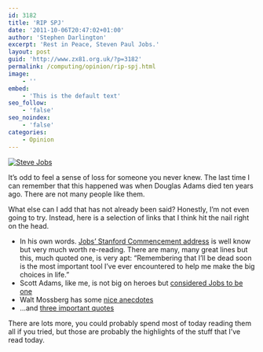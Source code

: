 ```yaml
---
id: 3182
title: 'RIP SPJ'
date: '2011-10-06T20:47:02+01:00'
author: 'Stephen Darlington'
excerpt: 'Rest in Peace, Steven Paul Jobs.'
layout: post
guid: 'http://www.zx81.org.uk/?p=3182'
permalink: /computing/opinion/rip-spj.html
image:
    - ''
embed:
    - 'This is the default text'
seo_follow:
    - 'false'
seo_noindex:
    - 'false'
categories:
    - Opinion
---
```


[![Steve Jobs](https://i0.wp.com/farm2.static.flickr.com/1116/1409687752_4cad73f3b0.jpg?resize=335%2C500)](http://www.flickr.com/photos/marzipanguy/1409687752/ "Steve Jobs by macevangelist, on Flickr")

It’s odd to feel a sense of loss for someone you never knew. The last time I can remember that this happened was when Douglas Adams died ten years ago. There are not many people like them.

What else can I add that has not already been said? Honestly, I’m not even going to try. Instead, here is a selection of links that I think hit the nail right on the head.

- In his own words. [Jobs’ Stanford Commencement address](http://news.stanford.edu/news/2005/june15/jobs-061505.html) is well know but very much worth re-reading. There are many, many great lines but this, much quoted one, is very apt: “Remembering that I’ll be dead soon is the most important tool I’ve ever encountered to help me make the big choices in life.”
- Scott Adams, like me, is not big on heroes but [considered Jobs to be one](http://dilbert.com/blog/entry/1955__2011/)
- Walt Mossberg has some [nice anecdotes](http://allthingsd.com/20111005/the-steve-jobs-i-knew/)
- …and [three important quotes](http://objcolumnist.com/2011/10/06/steve-jobs-1955-2011/)

There are lots more, you could probably spend most of today reading them all if you tried, but those are probably the highlights of the stuff that I’ve read today.